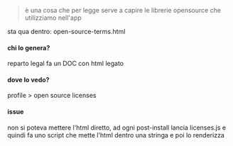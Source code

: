 > è una cosa che per legge serve a capire le librerie opensource che utilizziamo nell'app

sta qua dentro: open-source-terms.html
#### chi lo genera?
reparto legal fa un DOC con html legato

#### dove lo vedo?
profile > open source licenses 

#### issue
non si poteva mettere l'html diretto, ad ogni post-install lancia licenses.js e quindi fa uno script che mette l'html dentro una stringa e poi lo renderizza